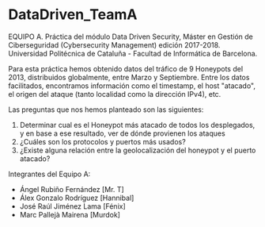 # DataDriven_TeamA

EQUIPO A. Práctica del módulo Data Driven Security, Máster en Gestión de Ciberseguridad (Cybersecurity Management) edición 2017-2018. Universidad Politécnica de Cataluña - Facultad de Informática de Barcelona. 

Para esta práctica hemos obtenido datos del tráfico de 9 Honeypots del 2013, distribuidos globalmente, entre Marzo y Septiembre. Entre los datos facilitados, encontramos información como el timestamp, el host "atacado", el origen del ataque (tanto localidad como la dirección IPv4), etc.

Las preguntas que nos hemos planteado son las siguientes:

1. Determinar cual es el Honeypot más atacado de todos los desplegados, y en base a ese resultado, ver de dónde provienen los ataques
2. ¿Cuáles son los protocolos y puertos más usados?
3. ¿Existe alguna relación entre la geolocalización del honeypot y el puerto atacado?

 Integrantes del Equipo A:
  
 - Ángel Rubiño Fernández [Mr. T]
 - Álex Gonzalo Rodríguez [Hannibal]
 - José Raúl Jiménez Lama [Fénix]
 - Marc Pallejà Mairena [Murdok]
